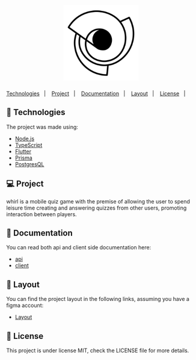 <h1 align="center">
    <img alt="whirl" title="whirl" src="api/assets/logo_1080.png" width="200px" />
</h1>

<p>
    <a href="#-technologies">Technologies</a>&nbsp;&nbsp;&nbsp;|&nbsp;&nbsp;&nbsp;
    <a href="#-project">Project</a>&nbsp;&nbsp;&nbsp;|&nbsp;&nbsp;&nbsp;
    <a href="#-docs">Documentation</a>&nbsp;&nbsp;&nbsp;|&nbsp;&nbsp;&nbsp;
    <a href="#-layout">Layout</a>&nbsp;&nbsp;&nbsp;|&nbsp;&nbsp;&nbsp;
    <a href="#-license">License</a>&nbsp;&nbsp;&nbsp;|&nbsp;&nbsp;&nbsp;
</p>

<!-- paste app here: -->

## 🚀 Technologies

The project was made using:

- [Node.js](https://nodejs.org/en/)
- [TypeScript](https://www.typescriptlang.org/)
- [Flutter](https://flutter.dev/)
- [Prisma](https://www.prisma.io/)
- [PostgresQL](https://www.postgresql.org/)

## 💻 Project

whirl is a mobile quiz game with the premise of allowing the user to spend leisure time creating and answering quizzes from other users, promoting interaction between players.

## 📄 Documentation

You can read both api and client side documentation here:

- [api](api/README.md)
- [client](client/README.md)

## 🔖 Layout

You can find the project layout in the following links, assuming you have a figma account:

- [Layout](https://www.figma.com/file/zTVgksa6eEhquGsqTprHwj/Whirl?type=design&mode=design&t=aBaAVT6W9XT0oevu-1)

## :memo: License

This project is under license MIT, check the LICENSE file for more details.
